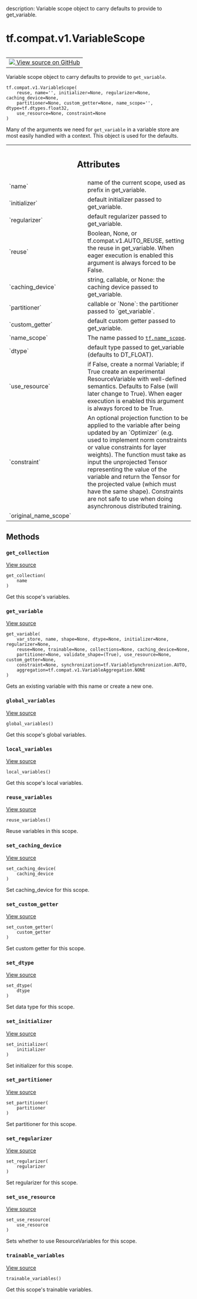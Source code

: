 description: Variable scope object to carry defaults to provide to get_variable.

<div itemscope itemtype="http://developers.google.com/ReferenceObject">
<meta itemprop="name" content="tf.compat.v1.VariableScope" />
<meta itemprop="path" content="Stable" />
<meta itemprop="property" content="__init__"/>
<meta itemprop="property" content="get_collection"/>
<meta itemprop="property" content="get_variable"/>
<meta itemprop="property" content="global_variables"/>
<meta itemprop="property" content="local_variables"/>
<meta itemprop="property" content="reuse_variables"/>
<meta itemprop="property" content="set_caching_device"/>
<meta itemprop="property" content="set_custom_getter"/>
<meta itemprop="property" content="set_dtype"/>
<meta itemprop="property" content="set_initializer"/>
<meta itemprop="property" content="set_partitioner"/>
<meta itemprop="property" content="set_regularizer"/>
<meta itemprop="property" content="set_use_resource"/>
<meta itemprop="property" content="trainable_variables"/>
</div>

# tf.compat.v1.VariableScope

<!-- Insert buttons and diff -->

<table class="tfo-notebook-buttons tfo-api nocontent" align="left">
<td>
  <a target="_blank" href="https://github.com/tensorflow/tensorflow/blob/r2.4/tensorflow/python/ops/variable_scope.py#L1104-L1410">
    <img src="https://www.tensorflow.org/images/GitHub-Mark-32px.png" />
    View source on GitHub
  </a>
</td>
</table>



Variable scope object to carry defaults to provide to `get_variable`.

<pre class="devsite-click-to-copy prettyprint lang-py tfo-signature-link">
<code>tf.compat.v1.VariableScope(
    reuse, name='', initializer=None, regularizer=None, caching_device=None,
    partitioner=None, custom_getter=None, name_scope='', dtype=tf.dtypes.float32,
    use_resource=None, constraint=None
)
</code></pre>



<!-- Placeholder for "Used in" -->

Many of the arguments we need for `get_variable` in a variable store are most
easily handled with a context. This object is used for the defaults.



<!-- Tabular view -->
 <table class="responsive fixed orange">
<colgroup><col width="214px"><col></colgroup>
<tr><th colspan="2"><h2 class="add-link">Attributes</h2></th></tr>

<tr>
<td>
`name`
</td>
<td>
name of the current scope, used as prefix in get_variable.
</td>
</tr><tr>
<td>
`initializer`
</td>
<td>
default initializer passed to get_variable.
</td>
</tr><tr>
<td>
`regularizer`
</td>
<td>
default regularizer passed to get_variable.
</td>
</tr><tr>
<td>
`reuse`
</td>
<td>
Boolean, None, or tf.compat.v1.AUTO_REUSE, setting the reuse in
get_variable. When eager execution is enabled this argument is always
forced to be False.
</td>
</tr><tr>
<td>
`caching_device`
</td>
<td>
string, callable, or None: the caching device passed to
get_variable.
</td>
</tr><tr>
<td>
`partitioner`
</td>
<td>
callable or `None`: the partitioner passed to `get_variable`.
</td>
</tr><tr>
<td>
`custom_getter`
</td>
<td>
default custom getter passed to get_variable.
</td>
</tr><tr>
<td>
`name_scope`
</td>
<td>
The name passed to <a href="../../../tf/name_scope.md"><code>tf.name_scope</code></a>.
</td>
</tr><tr>
<td>
`dtype`
</td>
<td>
default type passed to get_variable (defaults to DT_FLOAT).
</td>
</tr><tr>
<td>
`use_resource`
</td>
<td>
if False, create a normal Variable; if True create an
experimental ResourceVariable with well-defined semantics. Defaults to
False (will later change to True). When eager execution is enabled this
argument is always forced to be True.
</td>
</tr><tr>
<td>
`constraint`
</td>
<td>
An optional projection function to be applied to the variable
after being updated by an `Optimizer` (e.g. used to implement norm
constraints or value constraints for layer weights). The function must
take as input the unprojected Tensor representing the value of the
variable and return the Tensor for the projected value (which must have
the same shape). Constraints are not safe to use when doing asynchronous
distributed training.
</td>
</tr><tr>
<td>
`original_name_scope`
</td>
<td>

</td>
</tr>
</table>



## Methods

<h3 id="get_collection"><code>get_collection</code></h3>

<a target="_blank" href="https://github.com/tensorflow/tensorflow/blob/r2.4/tensorflow/python/ops/variable_scope.py#L1249-L1252">View source</a>

<pre class="devsite-click-to-copy prettyprint lang-py tfo-signature-link">
<code>get_collection(
    name
)
</code></pre>

Get this scope's variables.


<h3 id="get_variable"><code>get_variable</code></h3>

<a target="_blank" href="https://github.com/tensorflow/tensorflow/blob/r2.4/tensorflow/python/ops/variable_scope.py#L1266-L1336">View source</a>

<pre class="devsite-click-to-copy prettyprint lang-py tfo-signature-link">
<code>get_variable(
    var_store, name, shape=None, dtype=None, initializer=None, regularizer=None,
    reuse=None, trainable=None, collections=None, caching_device=None,
    partitioner=None, validate_shape=(True), use_resource=None, custom_getter=None,
    constraint=None, synchronization=tf.VariableSynchronization.AUTO,
    aggregation=tf.compat.v1.VariableAggregation.NONE
)
</code></pre>

Gets an existing variable with this name or create a new one.


<h3 id="global_variables"><code>global_variables</code></h3>

<a target="_blank" href="https://github.com/tensorflow/tensorflow/blob/r2.4/tensorflow/python/ops/variable_scope.py#L1258-L1260">View source</a>

<pre class="devsite-click-to-copy prettyprint lang-py tfo-signature-link">
<code>global_variables()
</code></pre>

Get this scope's global variables.


<h3 id="local_variables"><code>local_variables</code></h3>

<a target="_blank" href="https://github.com/tensorflow/tensorflow/blob/r2.4/tensorflow/python/ops/variable_scope.py#L1262-L1264">View source</a>

<pre class="devsite-click-to-copy prettyprint lang-py tfo-signature-link">
<code>local_variables()
</code></pre>

Get this scope's local variables.


<h3 id="reuse_variables"><code>reuse_variables</code></h3>

<a target="_blank" href="https://github.com/tensorflow/tensorflow/blob/r2.4/tensorflow/python/ops/variable_scope.py#L1211-L1213">View source</a>

<pre class="devsite-click-to-copy prettyprint lang-py tfo-signature-link">
<code>reuse_variables()
</code></pre>

Reuse variables in this scope.


<h3 id="set_caching_device"><code>set_caching_device</code></h3>

<a target="_blank" href="https://github.com/tensorflow/tensorflow/blob/r2.4/tensorflow/python/ops/variable_scope.py#L1234-L1239">View source</a>

<pre class="devsite-click-to-copy prettyprint lang-py tfo-signature-link">
<code>set_caching_device(
    caching_device
)
</code></pre>

Set caching_device for this scope.


<h3 id="set_custom_getter"><code>set_custom_getter</code></h3>

<a target="_blank" href="https://github.com/tensorflow/tensorflow/blob/r2.4/tensorflow/python/ops/variable_scope.py#L1245-L1247">View source</a>

<pre class="devsite-click-to-copy prettyprint lang-py tfo-signature-link">
<code>set_custom_getter(
    custom_getter
)
</code></pre>

Set custom getter for this scope.


<h3 id="set_dtype"><code>set_dtype</code></h3>

<a target="_blank" href="https://github.com/tensorflow/tensorflow/blob/r2.4/tensorflow/python/ops/variable_scope.py#L1219-L1221">View source</a>

<pre class="devsite-click-to-copy prettyprint lang-py tfo-signature-link">
<code>set_dtype(
    dtype
)
</code></pre>

Set data type for this scope.


<h3 id="set_initializer"><code>set_initializer</code></h3>

<a target="_blank" href="https://github.com/tensorflow/tensorflow/blob/r2.4/tensorflow/python/ops/variable_scope.py#L1215-L1217">View source</a>

<pre class="devsite-click-to-copy prettyprint lang-py tfo-signature-link">
<code>set_initializer(
    initializer
)
</code></pre>

Set initializer for this scope.


<h3 id="set_partitioner"><code>set_partitioner</code></h3>

<a target="_blank" href="https://github.com/tensorflow/tensorflow/blob/r2.4/tensorflow/python/ops/variable_scope.py#L1241-L1243">View source</a>

<pre class="devsite-click-to-copy prettyprint lang-py tfo-signature-link">
<code>set_partitioner(
    partitioner
)
</code></pre>

Set partitioner for this scope.


<h3 id="set_regularizer"><code>set_regularizer</code></h3>

<a target="_blank" href="https://github.com/tensorflow/tensorflow/blob/r2.4/tensorflow/python/ops/variable_scope.py#L1230-L1232">View source</a>

<pre class="devsite-click-to-copy prettyprint lang-py tfo-signature-link">
<code>set_regularizer(
    regularizer
)
</code></pre>

Set regularizer for this scope.


<h3 id="set_use_resource"><code>set_use_resource</code></h3>

<a target="_blank" href="https://github.com/tensorflow/tensorflow/blob/r2.4/tensorflow/python/ops/variable_scope.py#L1223-L1228">View source</a>

<pre class="devsite-click-to-copy prettyprint lang-py tfo-signature-link">
<code>set_use_resource(
    use_resource
)
</code></pre>

Sets whether to use ResourceVariables for this scope.


<h3 id="trainable_variables"><code>trainable_variables</code></h3>

<a target="_blank" href="https://github.com/tensorflow/tensorflow/blob/r2.4/tensorflow/python/ops/variable_scope.py#L1254-L1256">View source</a>

<pre class="devsite-click-to-copy prettyprint lang-py tfo-signature-link">
<code>trainable_variables()
</code></pre>

Get this scope's trainable variables.




